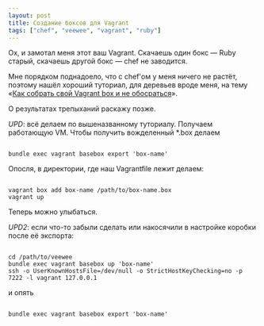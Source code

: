 ```yaml
---
layout: post
title: Создание боксов для Vagrant
tags: ["chef", "veewee", "vagrant", "ruby"]
---
```


Ох, и замотал меня этот ваш Vagrant. Скачаешь один бокс — Ruby старый, скачаешь другой бокс — chef не заводится.

Мне порядком поднадоело, что с chef'ом у меня ничего не растёт, поэтому нашёл хороший туториал, для деревьев вроде меня, на тему «[Как собрать свой Vagrant box и не обосраться](http://nepalonrails.com/post/13197838780/build-your-own-vagrant-box-ready-to-use-with-chef-solo)».

О результатах трепыханий раскажу позже.

*UPD*: всё делаем по вышеназванному туториалу. Получаем работающую VM. Чтобы получить вожделенный \*.box делаем

<pre><code class="bash">
bundle exec vagrant basebox export 'box-name'
</code></pre>

Опосля, в директории, где наш Vagrantfile лежит делаем:

<pre><code class="bash">
vagrant box add box-name /path/to/box-name.box
vagrant up
</code></pre>

Теперь можно улыбаться.

*UPD2*: если что-то забыли сделать или накосячили в настройке коробки после её экспорта:

<pre><code class="bash">
cd /path/to/veewee
bundle exec vagrant basebox up 'box-name'
ssh -o UserKnownHostsFile=/dev/null -o StrictHostKeyChecking=no -p 7222 -l vagrant 127.0.0.1
</code></pre>

и опять

<pre><code class="bash">
bundle exec vagrant basebox export 'box-name'
</code></pre>
